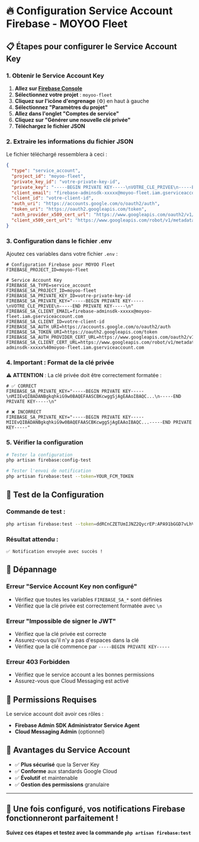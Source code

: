 # 🔥 Configuration Service Account Firebase - MOYOO Fleet

## 📋 **Étapes pour configurer le Service Account Key**

### **1. Obtenir le Service Account Key**

1. **Allez sur [Firebase Console](https://console.firebase.google.com/)**
2. **Sélectionnez votre projet** : `moyoo-fleet`
3. **Cliquez sur l'icône d'engrenage** (⚙️) en haut à gauche
4. **Sélectionnez "Paramètres du projet"**
5. **Allez dans l'onglet "Comptes de service"**
6. **Cliquez sur "Générer une nouvelle clé privée"**
7. **Téléchargez le fichier JSON**

### **2. Extraire les informations du fichier JSON**

Le fichier téléchargé ressemblera à ceci :
```json
{
  "type": "service_account",
  "project_id": "moyoo-fleet",
  "private_key_id": "votre-private-key-id",
  "private_key": "-----BEGIN PRIVATE KEY-----\nVOTRE_CLE_PRIVEE\n-----END PRIVATE KEY-----\n",
  "client_email": "firebase-adminsdk-xxxxx@moyoo-fleet.iam.gserviceaccount.com",
  "client_id": "votre-client-id",
  "auth_uri": "https://accounts.google.com/o/oauth2/auth",
  "token_uri": "https://oauth2.googleapis.com/token",
  "auth_provider_x509_cert_url": "https://www.googleapis.com/oauth2/v1/certs",
  "client_x509_cert_url": "https://www.googleapis.com/robot/v1/metadata/x509/firebase-adminsdk-xxxxx%40moyoo-fleet.iam.gserviceaccount.com"
}
```

### **3. Configuration dans le fichier .env**

Ajoutez ces variables dans votre fichier `.env` :

```env
# Configuration Firebase pour MOYOO Fleet
FIREBASE_PROJECT_ID=moyoo-fleet

# Service Account Key
FIREBASE_SA_TYPE=service_account
FIREBASE_SA_PROJECT_ID=moyoo-fleet
FIREBASE_SA_PRIVATE_KEY_ID=votre-private-key-id
FIREBASE_SA_PRIVATE_KEY="-----BEGIN PRIVATE KEY-----\nVOTRE_CLE_PRIVEE\n-----END PRIVATE KEY-----\n"
FIREBASE_SA_CLIENT_EMAIL=firebase-adminsdk-xxxxx@moyoo-fleet.iam.gserviceaccount.com
FIREBASE_SA_CLIENT_ID=votre-client-id
FIREBASE_SA_AUTH_URI=https://accounts.google.com/o/oauth2/auth
FIREBASE_SA_TOKEN_URI=https://oauth2.googleapis.com/token
FIREBASE_SA_AUTH_PROVIDER_CERT_URL=https://www.googleapis.com/oauth2/v1/certs
FIREBASE_SA_CLIENT_CERT_URL=https://www.googleapis.com/robot/v1/metadata/x509/firebase-adminsdk-xxxxx%40moyoo-fleet.iam.gserviceaccount.com
```

### **4. Important : Format de la clé privée**

⚠️ **ATTENTION** : La clé privée doit être correctement formatée :

```env
# ✅ CORRECT
FIREBASE_SA_PRIVATE_KEY="-----BEGIN PRIVATE KEY-----\nMIIEvQIBADANBgkqhkiG9w0BAQEFAASCBKcwggSjAgEAAoIBAQC...\n-----END PRIVATE KEY-----\n"

# ❌ INCORRECT
FIREBASE_SA_PRIVATE_KEY="-----BEGIN PRIVATE KEY-----MIIEvQIBADANBgkqhkiG9w0BAQEFAASCBKcwggSjAgEAAoIBAQC...-----END PRIVATE KEY-----"
```

### **5. Vérifier la configuration**

```bash
# Tester la configuration
php artisan firebase:config-test

# Tester l'envoi de notification
php artisan firebase:test --token=YOUR_FCM_TOKEN
```

## 🧪 **Test de la Configuration**

### **Commande de test :**
```bash
php artisan firebase:test --token=ddRCnCZETUmIJNZ2QycrEP:APA91bGGD7vLhV_lveIkDSl7-Hnn5y9-aQIkE79Lc-ckCZl7gWiANZ_8XmnmYX4fdfkdCK1PF84RCC_keYzIsNBvC3EDn8Gxyc94JP1kmffSKxTPS1hCNhk
```

### **Résultat attendu :**
```
✅ Notification envoyée avec succès !
```

## 🔧 **Dépannage**

### **Erreur "Service Account Key non configuré"**
- Vérifiez que toutes les variables `FIREBASE_SA_*` sont définies
- Vérifiez que la clé privée est correctement formatée avec `\n`

### **Erreur "Impossible de signer le JWT"**
- Vérifiez que la clé privée est correcte
- Assurez-vous qu'il n'y a pas d'espaces dans la clé
- Vérifiez que la clé commence par `-----BEGIN PRIVATE KEY-----`

### **Erreur 403 Forbidden**
- Vérifiez que le service account a les bonnes permissions
- Assurez-vous que Cloud Messaging est activé

## 📱 **Permissions Requises**

Le service account doit avoir ces rôles :
- **Firebase Admin SDK Administrator Service Agent**
- **Cloud Messaging Admin** (optionnel)

## 🎯 **Avantages du Service Account**

- ✅ **Plus sécurisé** que la Server Key
- ✅ **Conforme** aux standards Google Cloud
- ✅ **Évolutif** et maintenable
- ✅ **Gestion des permissions** granulaire

---

## 🚀 **Une fois configuré, vos notifications Firebase fonctionneront parfaitement !**

**Suivez ces étapes et testez avec la commande `php artisan firebase:test`**
